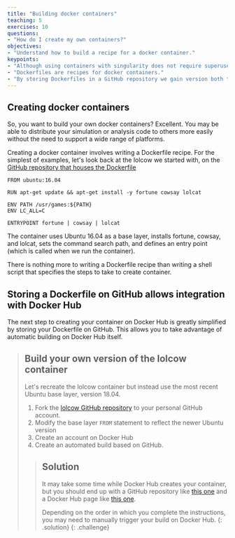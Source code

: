 ```yaml
---
title: "Building docker containers"
teaching: 5
exercises: 10
questions:
- "How do I create my own containers?"
objectives:
- "Understand how to build a recipe for a docker container."
keypoints:
- "Although using containers with singularity does not require superuser privileges, creating containers still does."
- "Dockerfiles are recipes for docker containers."
- "By storing Dockerfiles in a GitHub repository we gain version both tracking and cloud building."
---
```


## Creating docker containers

So, you want to build your own docker containers? Excellent. You may be able
to distribute your simulation or analysis code to others more easily without
the need to support a wide range of platforms.

Creating a docker container involves writing a Dockerfile recipe. For the
simplest of examples, let's look back at the lolcow we started with, on the [GitHub repository that houses the Dockerfile](https://github.com/GodloveD/lolcow/blob/master/Dockerfile)
~~~
FROM ubuntu:16.04

RUN apt-get update && apt-get install -y fortune cowsay lolcat

ENV PATH /usr/games:${PATH}
ENV LC_ALL=C

ENTRYPOINT fortune | cowsay | lolcat
~~~
The container uses Ubuntu 16.04 as a base layer, installs fortune, cowsay, and
lolcat, sets the command search path, and defines an entry point (which is
called when we run the container).

There is nothing more to writing a Dockerfile recipe than writing a shell script
that specifies the steps to take to create container.

## Storing a Dockerfile on GitHub allows integration with Docker Hub

The next step to creating your container on Docker Hub is greatly simplified by
storing your Dockerfile on GitHub. This allows you to take advantage of
automatic building on Docker Hub itself.

> ## Build your own version of the lolcow container
>
> Let's recreate the lolcow container but instead use the most recent Ubuntu
> base layer, version 18.04.
>
> 1. Fork the [lolcow GitHub repository](https://github.com/GodloveD/lolcow/)
>    to your personal GitHub account.
> 2. Modify the base layer `FROM` statement to reflect the newer Ubuntu version
> 3. Create an account on Docker Hub
> 4. Create an automated build based on GitHub.
>
> > ## Solution
> >
> > It may take some time while Docker Hub creates your container, but you
> > should end up with a GitHub repository like [this one](https://github.com/wdconinc/lolcow)
> > and a Docker Hub page like [this one](https://hub.docker.com/r/wdconinc/lolcow/).
> >
> > Depending on the order in which you complete the instructions, you may need
> > to manually trigger your build on Docker Hub.
> {: .solution}
{: .challenge}
